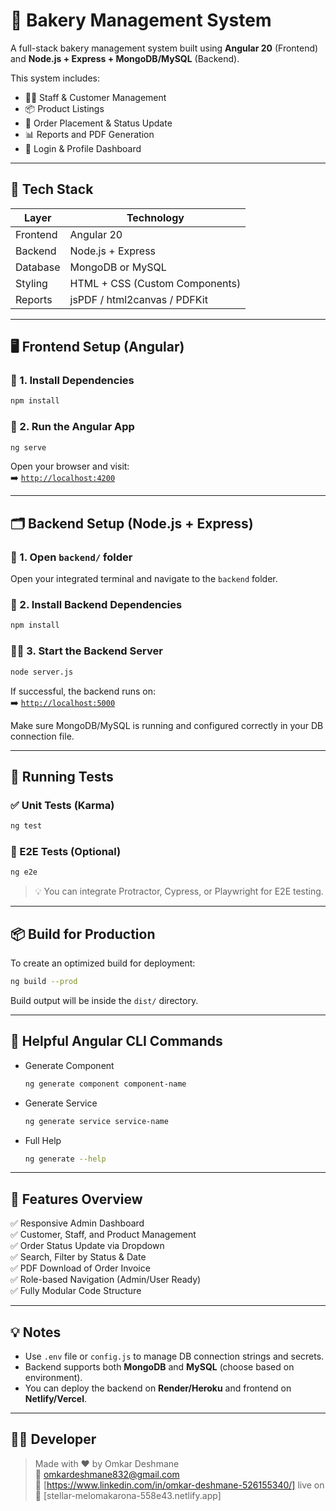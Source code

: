 # 🎂 Bakery Management System

A full-stack bakery management system built using **Angular 20** (Frontend) and **Node.js + Express + MongoDB/MySQL** (Backend).

This system includes:
- 🧑‍🍳 Staff & Customer Management
- 📦 Product Listings
- 🛒 Order Placement & Status Update
- 📊 Reports and PDF Generation
- 🔐 Login & Profile Dashboard

---

## 🧩 Tech Stack

| Layer      | Technology                     |
|------------|--------------------------------|
| Frontend   | Angular 20                     |
| Backend    | Node.js + Express              |
| Database   | MongoDB or MySQL               |
| Styling    | HTML + CSS (Custom Components)|
| Reports    | jsPDF / html2canvas / PDFKit   |

---

## 🖥️ Frontend Setup (Angular)

### 🔧 1. Install Dependencies
```bash
npm install
```

### 🚀 2. Run the Angular App
```bash
ng serve
```

Open your browser and visit:  
➡️ [`http://localhost:4200`](http://localhost:4200)

---

## 🗂️ Backend Setup (Node.js + Express)

### 📁 1. Open `backend/` folder
Open your integrated terminal and navigate to the `backend` folder.

### 🔧 2. Install Backend Dependencies
```bash
npm install
```

### 🏃‍♂️ 3. Start the Backend Server
```bash
node server.js
```

If successful, the backend runs on:  
➡️ [`http://localhost:5000`](http://localhost:5000)

Make sure MongoDB/MySQL is running and configured correctly in your DB connection file.

---

## 🧪 Running Tests

### ✅ Unit Tests (Karma)
```bash
ng test
```

### 🧪 E2E Tests (Optional)
```bash
ng e2e
```

> 💡 You can integrate Protractor, Cypress, or Playwright for E2E testing.

---

## 📦 Build for Production

To create an optimized build for deployment:
```bash
ng build --prod
```

Build output will be inside the `dist/` directory.

---

## 🔗 Helpful Angular CLI Commands

- Generate Component  
  ```bash
  ng generate component component-name
  ```

- Generate Service  
  ```bash
  ng generate service service-name
  ```

- Full Help  
  ```bash
  ng generate --help
  ```

---

## 📄 Features Overview

✅ Responsive Admin Dashboard  
✅ Customer, Staff, and Product Management  
✅ Order Status Update via Dropdown  
✅ Search, Filter by Status & Date  
✅ PDF Download of Order Invoice  
✅ Role-based Navigation (Admin/User Ready)  
✅ Fully Modular Code Structure

---

## 💡 Notes

- Use `.env` file or `config.js` to manage DB connection strings and secrets.
- Backend supports both **MongoDB** and **MySQL** (choose based on environment).
- You can deploy the backend on **Render/Heroku** and frontend on **Netlify/Vercel**.

---

## 👨‍💻 Developer

> Made with ❤️ by Omkar Deshmane  
> 📧 omkardeshmane832@gmail.com  
> 🔗 [https://www.linkedin.com/in/omkar-deshmane-526155340/]
>   live on 🔗 [stellar-melomakarona-558e43.netlify.app]

